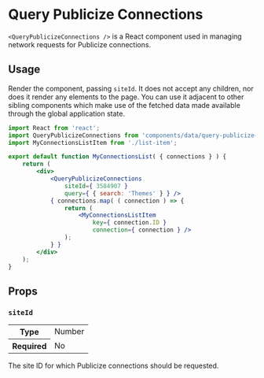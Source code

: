 Query Publicize Connections
===========================

`<QueryPublicizeConnections />` is a React component used in managing network requests for Publicize connections.

## Usage

Render the component, passing `siteId`. It does not accept any children, nor does it render any elements to the page. You can use it adjacent to other sibling components which make use of the fetched data made available through the global application state.

```jsx
import React from 'react';
import QueryPublicizeConnections from 'components/data/query-publicize-connections';
import MyConnectionsListItem from './list-item';

export default function MyConnectionsList( { connections } ) {
	return (
		<div>
			<QueryPublicizeConnections
				siteId={ 3584907 }
				query={ { search: 'Themes' } } />
			{ connections.map( ( connection ) => {
				return (
					<MyConnectionsListItem
						key={ connection.ID }
						connection={ connection } />
				);
			} }
		</div>
	);
}
```

## Props

### `siteId`

<table>
	<tr><th>Type</th><td>Number</td></tr>
	<tr><th>Required</th><td>No</td></tr>
</table>

The site ID for which Publicize connections should be requested.
